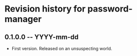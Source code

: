 # Revision history for password-manager

## 0.1.0.0 -- YYYY-mm-dd

* First version. Released on an unsuspecting world.
